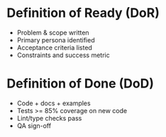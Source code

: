 # Definition of Ready (DoR)
- Problem & scope written
- Primary persona identified
- Acceptance criteria listed
- Constraints and success metric

# Definition of Done (DoD)
- Code + docs + examples
- Tests >= 85% coverage on new code
- Lint/type checks pass
- QA sign-off
